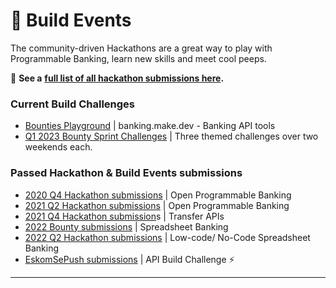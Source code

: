 # 🧱 Build Events

The community-driven Hackathons are a great way to play with Programmable Banking, learn new skills and meet cool peeps.&#x20;

:unicorn: **See a** [**full list of all hackathon submissions here**](https://gitlab.com/offerzen-community/investec-programmable-banking/command-center#hackathon-build-submissions)**.**

### Current Build Challenges

* [Bounties Playground](bounties-playground-or-banking.make.dev.md) | banking.make.dev - Banking API tools&#x20;
* [Q1 2023 Bounty Sprint Challenges](q1-2023-bounty-challenge.md) | Three themed challenges over two weekends each.

### Passed Hackathon & Build Events submissions

* [2020 Q4 Hackathon submissions](https://drive.google.com/file/d/1j3xv81VSj563uhcfbF-0Ms8bINguhvYb/view) | Open Programmable Banking
* [2021 Q2 Hackathon submissions](https://docs.google.com/spreadsheets/d/1Rh7bjikdBxGVXoCIKS8XU3apjvCwUIxagt1Nziuz\_u0/edit?usp=sharing) | Open Programmable Banking
* [2021 Q4 Hackathon submission](https://docs.google.com/spreadsheets/d/1cWZQtru2zXkkVjEnbOZiCbwbTW1LcpgEsUalt1Vwlog/edit?usp=sharing)s | Transfer APIs
* [2022 Bounty submissions](closed-spreadsheet-banking-or-bounties/) | Spreadsheet Banking
* [2022 Q2 Hackathon submissions](q2-2022-hackathon-or-low-code-no-code/2022-hackathon-or-low-code-no-code-or-submissions.md) | Low-code/ No-Code Spreadsheet Banking
* [EskomSePush submissions](closed-eskomsepush-build-challenge/eskomsepush-build-challenge-submissions.md) | API Build Challenge ⚡

****

###

